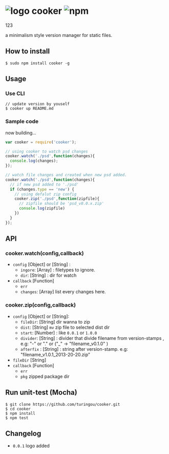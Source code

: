 # ![logo](http://ww4.sinaimg.cn/large/61ff0de3jw1e76l9veqwsj20190190sj.jpg) cooker ![npm](https://badge.fury.io/js/cooker.png)

123

a minimalism style version manager for static files.

## How to install

````
$ sudo npm install cooker -g
````

## Usage

### Use CLI
````
// update version by youself
$ cooker up README.md
````

### Sample code

now building...

````javascript
var cooker = require('cooker');

// using cooker to watch psd changes
cooker.watch('./psd',function(changes){
  console.log(changes);
});

// watch file changes and created when new psd added.
cooker.watch('./psd',function(changes){
  // if new psd added to './psd'
  if (changes.type == 'new') {
    // using defalut zip config
    cooker.zip('./psd',function(zipfile){
      // zipfile should be 'psd_v0.0.x.zip'
      console.log(zipfile)
    })
  }
});
````

## API

### cooker.watch(config,callback) 
- `config` [Object] or [String] :
  - `ingore`: [Array] : filetypes to ignore.
  - `dir`: [String] : dir for watch
- `callback` [Function]
  - `err`
  - `changes`: [Array] list every changes here.
 
### cooker.zip(config,callback)
- `config` [Object] or [String]:
  - `fileDir`: [String] dir wanna to zip
  - `dist`: [String] `mv` zip file to selected dist dir
  - `start`: [Number] : like `0.0.1` or `1.0.0`
  - `divider`: [String] : divider that divide filename from version-stamps , e.g: "-" or "." or ("_" -> "filename_v0.1.0" )
  - `afterfix` : [String] : string after version-stamp. e.g: "filename_v1.0.1_2013-20-20.zip"
- `fileDir` [String]
- `callback` [Function]
  - `err`
  - `pkg` zipped package dir

## Run unit-test (Mocha)

````
$ git clone https://github.com/turingou/cooker.git
$ cd cooker
$ npm install 
$ npm test
````

## Changelog

- `0.0.1` logo added